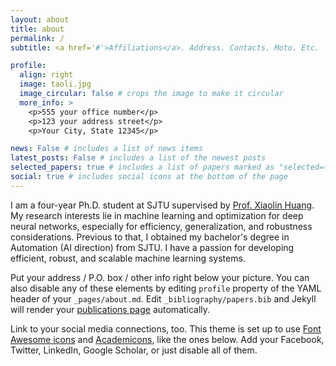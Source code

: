 ```yaml
---
layout: about
title: about
permalink: /
subtitle: <a href='#'>Affiliations</a>. Address. Contacts. Moto. Etc.

profile:
  align: right
  image: taoli.jpg
  image_circular: false # crops the image to make it circular
  more_info: >
    <p>555 your office number</p>
    <p>123 your address street</p>
    <p>Your City, State 12345</p>

news: False # includes a list of news items
latest_posts: False # includes a list of the newest posts
selected_papers: true # includes a list of papers marked as "selected={true}"
social: true # includes social icons at the bottom of the page
---
```


I am a four-year Ph.D. student at SJTU supervised by [Prof. Xiaolin Huang](http://www.pami.sjtu.edu.cn/xiaolin). My research interests lie in machine learning and optimization for deep neural networks, especially for efficiency, generalization, and robustness considerations. Previous to that, I obtained my bachelor's degree in Automation (AI direction) from SJTU. I have a passion for developing efficient, robust, and scalable machine learning systems. 

<!-- Write your biography here. Tell the world about yourself. Link to your favorite [subreddit](http://reddit.com). You can put a picture in, too. The code is already in, just name your picture `prof_pic.jpg` and put it in the `img/` folder. -->

Put your address / P.O. box / other info right below your picture. You can also disable any of these elements by editing `profile` property of the YAML header of your `_pages/about.md`. Edit `_bibliography/papers.bib` and Jekyll will render your [publications page](/al-folio/publications/) automatically.

Link to your social media connections, too. This theme is set up to use [Font Awesome icons](https://fontawesome.com/) and [Academicons](https://jpswalsh.github.io/academicons/), like the ones below. Add your Facebook, Twitter, LinkedIn, Google Scholar, or just disable all of them.
